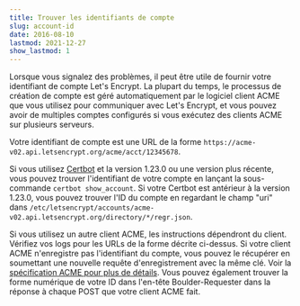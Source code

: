 ```yaml
---
title: Trouver les identifiants de compte
slug: account-id
date: 2016-08-10
lastmod: 2021-12-27
show_lastmod: 1
---
```



Lorsque vous signalez des problèmes, il peut être utile de fournir votre identifiant de compte Let's Encrypt. La plupart du temps, le processus de création de compte est géré automatiquement par le logiciel client ACME que vous utilisez pour communiquer avec Let's Encrypt, et vous pouvez avoir de multiples comptes configurés si vous exécutez des clients ACME sur plusieurs serveurs.

Votre identifiant de compte est une URL de la forme `https://acme-v02.api.letsencrypt.org/acme/acct/12345678`.

Si vous utilisez [Certbot](https://certbot.eff.org/) et la version 1.23.0 ou une version plus récente, vous pouvez trouver l'identifiant de votre compte en lançant la sous-commande `certbot show_account`. Si votre Certbot est antérieur à la version 1.23.0, vous pouvez trouver l'ID du compte en regardant le champ "uri" dans `/etc/letsencrypt/accounts/acme-v02.api.letsencrypt.org/directory/*/regr.json`.

Si vous utilisez un autre client ACME, les instructions dépendront du client. Vérifiez vos logs pour les URLs de la forme décrite ci-dessus. Si votre client ACME n'enregistre pas l'identifiant du compte, vous pouvez le récupérer en soumettant une nouvelle requête d'enregistrement avec la même clé. Voir la [spécification ACME pour plus de détails](https://tools.ietf.org/html/rfc8555#section-7.3). Vous pouvez également trouver la forme numérique de votre ID dans l'en-tête Boulder-Requester dans la réponse à chaque POST que votre client ACME fait.
